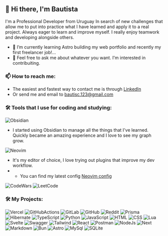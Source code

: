 ## 👋 Hi there, I'm Bautista

I'm a Professional Developer from Uruguay In search of new challenges that allow me to put into practice what I have learned and apply it to a real project.
Always eager to learn and improve myself. I really enjoy teamwork and developing alongside others.

- 🌱 I’m currently learning Astro building my web portfolio and recently my first freelancer job!...
- 💬 Feel free to ask me about whatever you want. I'm interested in contribuiting.

### 📫 How to reach me:
- The easiest and fastest way to contact me is through [LinkedIn]( https://www.linkedin.com/in/dev-bautista-sanguinetti/ )
- Or send me and email to bautisc.123@gmail.com

### 🛠 Tools that I use for coding and studying:

![Obsidian](https://img.shields.io/badge/Obsidian-483699?style=for-the-badge&logo=Obsidian&logoColor=white )
- I started using Obsidian to manage all the things that I've learned. Quickly became an amazing experience and I love to see my graph grow.

![Neovim](https://img.shields.io/badge/NeoVim-%2357A143.svg?&style=for-the-badge&logo=neovim&logoColor=white )
- It's my editor of choice, I love trying out plugins that improve my dev workflow.
- - You can find my latest config [Neovim config](https://github.com/Bautisc/lazyConfig)


![CodeWars](https://img.shields.io/badge/Codewars-B1361E?style=for-the-badge&logo=Codewars&logoColor=white )
![LeetCode](https://img.shields.io/badge/-LeetCode-FFA116?style=for-the-badge&logo=LeetCode&logoColor=black )
### 🛠 My Projects:


![Vercel](https://img.shields.io/badge/Vercel-000000?style=for-the-badge&logo=vercel&logoColor=white )
![GitHubActions](https://img.shields.io/badge/Github%20Actions-282a2e?style=for-the-badge&logo=githubactions&logoColor=367cfe )
![GitLab](https://img.shields.io/badge/GitLab-330F63?style=for-the-badge&logo=gitlab&logoColor=white )
![GitHub](https://img.shields.io/badge/GitHub-100000?style=for-the-badge&logo=github&logoColor=white )
![Reddit](https://img.shields.io/badge/Reddit-FF4500?style=for-the-badge&logo=reddit&logoColor=white )
![Prisma](https://img.shields.io/badge/Prisma-3982CE?style=for-the-badge&logo=Prisma&logoColor=white )
![Hibernate](https://img.shields.io/badge/Hibernate-59666C?style=for-the-badge&logo=Hibernate&logoColor=white )
![TypeScript](https://img.shields.io/badge/TypeScript-007ACC?style=for-the-badge&logo=typescript&logoColor=white )
![Python](https://img.shields.io/badge/Python-FFD43B?style=for-the-badge&logo=python&logoColor=blue )
![JavaScript](https://img.shields.io/badge/JavaScript-323330?style=for-the-badge&logo=javascript&logoColor=F7DF1E )
![HTML](https://img.shields.io/badge/HTML5-E34F26?style=for-the-badge&logo=html5&logoColor=white )
![CSS](https://img.shields.io/badge/CSS3-1572B6?style=for-the-badge&logo=css3&logoColor=white )
![Lua](https://img.shields.io/badge/Lua-2C2D72?style=for-the-badge&logo=lua&logoColor=white )
![Svelte](https://img.shields.io/badge/Svelte-4A4A55?style=for-the-badge&logo=svelte&logoColor=FF3E00 )
![Swagger](https://img.shields.io/badge/Swagger-85EA2D?style=for-the-badge&logo=Swagger&logoColor=white )
![Tailwind](https://img.shields.io/badge/Tailwind_CSS-38B2AC?style=for-the-badge&logo=tailwind-css&logoColor=white )
![React](https://img.shields.io/badge/React-20232A?style=for-the-badge&logo=react&logoColor=61DAFB )
![Postman](https://img.shields.io/badge/Postman-FF6C37?style=for-the-badge&logo=Postman&logoColor=white )
![NodeJs](https://img.shields.io/badge/Node%20js-339933?style=for-the-badge&logo=nodedotjs&logoColor=white )
![Next](https://img.shields.io/badge/next%20js-000000?style=for-the-badge&logo=nextdotjs&logoColor=white )
![Markdown](https://img.shields.io/badge/Markdown-000000?style=for-the-badge&logo=markdown&logoColor=white )
![Bun](https://img.shields.io/badge/bun-282a36?style=for-the-badge&logo=bun&logoColor=fbf0df )
![Astro](https://img.shields.io/badge/Astro-0C1222?style=for-the-badge&logo=astro&logoColor=FDFDFE )
![MySql](https://img.shields.io/badge/MySQL-005C84?style=for-the-badge&logo=mysql&logoColor=white )
![SQLite](https://img.shields.io/badge/Sqlite-003B57?style=for-the-badge&logo=sqlite&logoColor=white )
<!--
**Bautisc/Bautisc** is a ✨ _special_ ✨ repository because its `README.md` (this file) appears on your GitHub profile.

Here are some ideas to get you started:

- 🔭 I’m currently working on ...
- 👯 I’m looking to collaborate on ...
- 🤔 I’m looking for help with ...
- 💬 Ask me about ...
- 📫 How to reach me: ...
- 😄 Pronouns: ...
- ⚡ Fun fact: ...
-->
